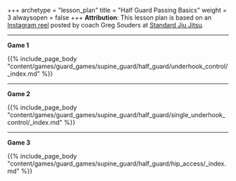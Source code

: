 +++ 
archetype = "lesson_plan" 
title = "Half Guard Passing Basics"
weight = 3
alwaysopen = false 
+++
**Attribution**: This lesson plan is based on an [Instagram reel](https://www.instagram.com/reel/CrT0Vs0JxcJ/?hl=en) posted by coach Greg Souders at [Standard Jiu Jitsu](https://www.standardjiujitsu.com/).

---
**Game 1**

{{% include_page_body "content/games/guard_games/supine_guard/half_guard/underhook_control/_index.md" %}}

---
**Game 2**

{{% include_page_body "content/games/guard_games/supine_guard/half_guard/single_underhook_control/_index.md" %}}

---
**Game 3**

{{% include_page_body "content/games/guard_games/supine_guard/half_guard/hip_access/_index.md" %}}
